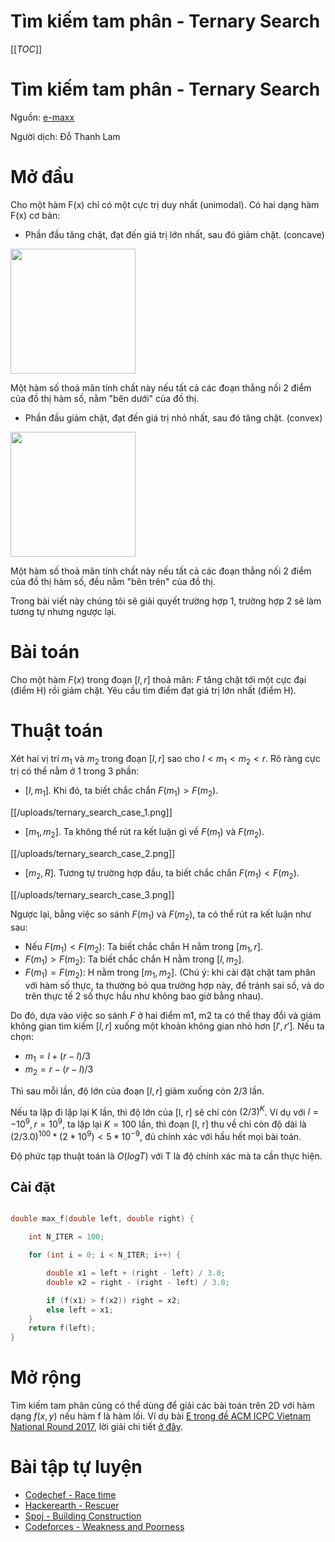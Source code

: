 # Tìm kiếm tam phân - Ternary Search

[[_TOC_]]

# Tìm kiếm tam phân - Ternary Search 

Nguồn: [e-maxx](https://e-maxx-eng.appspot.com/num_methods/ternary_search.html) 

Người dịch: Đỗ Thanh Lam


# Mở đầu

Cho một hàm F(x) chỉ có một cực trị duy nhất (unimodal). Có hai dạng hàm F(x) cơ bản:

* Phần đầu tăng chặt, đạt đến giá trị lớn nhất, sau đó giảm chặt. (concave)

<img src="http://vnoi.info/contributor/uploads/ternary_search_concave_func.png" width="200px" height="200px" />

Một hàm số thoả mãn tính chất này nếu tất cả các đoạn thẳng nối 2 điểm của đồ thị hàm số, nằm "bên dưới" của đồ thị.

* Phần đầu giảm chặt, đạt đến giá trị nhỏ nhất, sau đó tăng chặt. (convex)

<img src="http://vnoi.info/contributor/uploads/ternary_search_convex_func.png" width="200px" height="200px" />


Một hàm số thoả mãn tính chất này nếu tất cả các đoạn thẳng nối 2 điểm của đồ thị hàm số, đều nằm "bên trên" của đồ thị.

Trong bài viết này chúng tôi sẽ giải quyết trường hợp 1, trường hợp 2 sẽ làm tương tự nhưng ngược lại. 


# Bài toán

Cho một hàm $F(x)$ trong đoạn $[l, r]$ thoả mãn: $F$ tăng chặt tới một cực đại (điểm H) rồi giảm chặt. Yêu cầu tìm điểm đạt giá trị lớn nhất (điểm H).


# Thuật toán

Xét hai vị trí $m_1$ và $m_2$ trong đoạn $[l, r]$ sao cho $l < m_1 < m_2 < r$. Rõ ràng cực trị có thể nằm ở 1 trong 3 phần:

*   $[l, m_1]$. Khi đó, ta biết chắc chắn $F(m_1) > F(m_2)$.

[[/uploads/ternary_search_case_1.png]]

*   $[m_1, m_2]$. Ta không thể rút ra kết luận gì về $F(m_1)$ và $F(m_2)$.

[[/uploads/ternary_search_case_2.png]]


*   $[m_2, R]$. Tương tự trường hợp đầu, ta biết chắc chắn $F(m_1) < F(m_2)$.

[[/uploads/ternary_search_case_3.png]]


Ngược lại, bằng việc so sánh $F(m_1)$ và $F(m_2)$, ta có thể rút ra kết luận như sau:

*   Nếu $F(m_1) < F(m_2)$: Ta biết chắc chắn H nằm trong $[m_1, r]$.
*   $F(m_1) > F(m_2)$: Ta biết chắc chắn H nằm trong $[l, m_2]$.
*   $F(m_1) = F(m_2)$: H nằm trong $[m_1, m_2]$. (Chú ý: khi cài đặt chặt tam phân với hàm số thực, ta thường bỏ qua trường hợp này, để tránh sai số, và do trên thực tế 2 số thực hầu như không bao giờ bằng nhau).

Do đó, dựa vào việc so sánh $F$ ở hai điểm m1, m2 ta có thể thay đổi và giảm không gian tìm kiếm $[l, r]$ xuống một khoản không gian nhỏ hơn $[l', r']$. Nếu ta chọn:

*   $m_1 = l + (r - l) / 3$
*   $m_2 = r - (r - l) / 3$

Thì sau mỗi lần, độ lớn của đoạn $[l, r]$ giảm xuống còn $2/3$ lần.

Nếu ta lặp đi lặp lại K lần, thì độ lớn của [l, r] sẽ chỉ còn $(2 / 3) ^ K$. Ví dụ với $l = -10^9, r = 10^9$, ta lặp lại $K = 100$ lần, thì đoạn [l, r] thu về chỉ còn độ dài là $(2 / 3.0) ^ {100} * (2*10^9) < 5 * 10^{-9}$, đủ chính xác với hầu hết mọi bài toán.

Độ phức tạp thuật toán là $O(logT)$ với T là độ chính xác mà ta cần thực hiện.


## Cài đặt

```cpp

double max_f(double left, double right) {

	int N_ITER = 100;

	for (int i = 0; i < N_ITER; i++) {

		double x1 = left + (right - left) / 3.0;
		double x2 = right - (right - left) / 3.0;

		if (f(x1) > f(x2)) right = x2;
		else left = x1;
	}
	return f(left);
}

```


# Mở rộng

Tìm kiếm tam phân cũng có thể dùng để giải các bài toán trên 2D với hàm dạng $f(x, y)$ nếu hàm f là hàm lồi. Ví dụ bài [E trong đề ACM ICPC Vietnam National Round 2017](https://open.kattis.com/contests/vietnam-national17-open/problems/europeantrip), lời giải chi tiết [ở đây](https://docs.google.com/document/d/1cDQEaf_YabpefiG7PiQZErHbr7AJIFjt7IIiDv9n4N4/edit).


# Bài tập tự luyện 



*   [Codechef - Race time](https://www.codechef.com/problems/AMCS03)
*   [Hackerearth - Rescuer](https://www.hackerearth.com/september-circuits/algorithm/rescuer-1/)
*   [Spoj - Building Construction](http://www.spoj.com/problems/KOPC12A/)
*   [Codeforces - Weakness and Poorness](http://codeforces.com/problemset/problem/578/C)